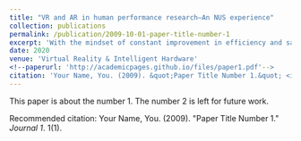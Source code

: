 ```yaml
---
title: "VR and AR in human performance research―An NUS experience"
collection: publications
permalink: /publication/2009-10-01-paper-title-number-1
excerpt: 'With the mindset of constant improvement in efficiency and safety in the workspace and training in Singapore, there is a need to explore varying technologies and their capabilities to fulfil this need. The ability of Virtual Reality (VR) and Augmented Reality (AR) to create an immersive experience of tying the virtual and physical environments coupled with information filtering capabilities brings a possibility of introducing this technology into the training process and workspace. This paper surveys current research trends, findings and limitation of VR and AR in its effect on human performance, specifically in Singapore, and our experience in the National University of Singapore (NUS).'
date: 2020
venue: 'Virtual Reality & Intelligent Hardware'
<!--paperurl: 'http://academicpages.github.io/files/paper1.pdf'-->
citation: 'Your Name, You. (2009). &quot;Paper Title Number 1.&quot; <i>Journal 1</i>. 1(1).'
---
```

This paper is about the number 1. The number 2 is left for future work.

<!--[Download paper here](http://academicpages.github.io/files/paper1.pdf)-->

Recommended citation: Your Name, You. (2009). "Paper Title Number 1." <i>Journal 1</i>. 1(1).